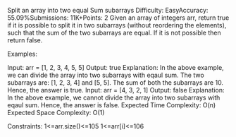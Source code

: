 Split an array into two equal Sum subarrays
Difficulty: EasyAccuracy: 55.09%Submissions: 11K+Points: 2
Given an array of integers arr, return true if it is possible to split it in two subarrays (without reordering the elements), such that the sum of the two subarrays are equal. If it is not possible then return false.

Examples:

Input: arr = [1, 2, 3, 4, 5, 5]
Output: true
Explanation: In the above example, we can divide the array into two subarrays with eqaul sum. The two subarrays are: [1, 2, 3, 4] and [5, 5]. The sum of both the subarrays are 10. Hence, the answer is true.
Input: arr = [4, 3, 2, 1]
Output: false
Explanation: In the above example, we cannot divide the array into two subarrays with eqaul sum. Hence, the answer is false.
Expected Time Complexity: O(n)
Expected Space Complexity: O(1)

Constraints:
1<=arr.size()<=105 
1<=arr[i]<=106

